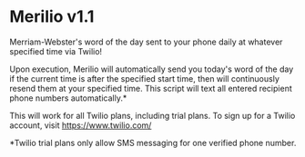 # Merilio v1.1
Merriam-Webster's word of the day sent to your phone daily at whatever specified time via Twilio!

Upon execution, Merilio will automatically send you today's word of the day if the current time is after the specified start time, then will continuously resend them at your specified time. This script will text all entered recipient phone numbers automatically.*

This will work for all Twilio plans, including trial plans. To sign up for a Twilio account, visit https://www.twilio.com/

*Twilio trial plans only allow SMS messaging for one verified phone number.

